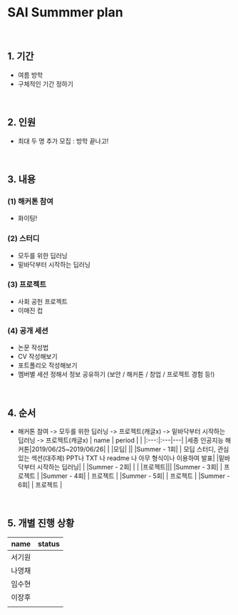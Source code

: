 # SAI Summmer plan

<br>

## 1. 기간
 - 여름 방학
 - 구체적인 기간 정하기

<br>

## 2. 인원
 - 최대 두 명 추가 모집 : 방학 끝나고!

<br>

## 3. 내용
### (1) 해커톤 참여
  - 화이팅!
  
### (2) 스터디
  - 모두를 위한 딥러닝
  - 밑바닥부터 시작하는 딥러닝
  
### (3) 프로젝트
  - 사회 공헌 프로젝트
  - 이매진 컵
 
### (4) 공개 세션
  - 논문 작성법
  - CV 작성해보기
  - 포트폴리오 작성해보기
  - 멤버별 세션 정해서 정보 공유하기 (보안 / 해커톤 / 창업 / 프로젝트 경험 등!)
 
<br>

## 4. 순서
 - 해커톤 참여 -> 모두를 위한 딥러닝 -> 프로젝트(캐글x) -> 밑바닥부터 시작하는 딥러닝 -> 프로젝트(캐글x)
| name | period | |
|:---:|:---|---|
|세종 인공지능 해커톤|2019/06/25~2019/06/26| |
|모딥| ||
|Summer - 1회| | 모딥 스터디, 관심있는 섹션(대주제) PPT나 TXT 나 readme 나 아무 형식이나 이용하여 발표|
|밑바닥부터 시작하는 딥러닝| |
|Summer - 2회| | |
|프로젝트|||
|Summer - 3회| | 프로젝트 |
|Summer - 4회| | 프로젝트 |
|Summer - 5회| | 프로젝트 |
|Summer - 6회| | 프로젝트 |




<br>

## 5. 개별 진행 상황


| name | status |
|:---:|:---|
| 서기원 | |
| 나영채 | |
| 임수현 | |
| 이장후 | |
| | |

<br>
